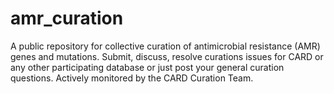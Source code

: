 # amr_curation
A public repository for collective curation of antimicrobial resistance (AMR) genes and mutations. Submit, discuss, resolve curations issues for CARD or any other participating database or just post your general curation questions. Actively monitored by the CARD Curation Team.
